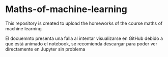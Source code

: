 # Maths-of-machine-learning
This repository is created to upload the homeworks of the course maths of machine learning

El docuemnto presenta una falla al intentar visualizarse en GitHub debido a que está animado el notebook, se recomienda descargar para poder ver directamente en Jupyter sin problema
